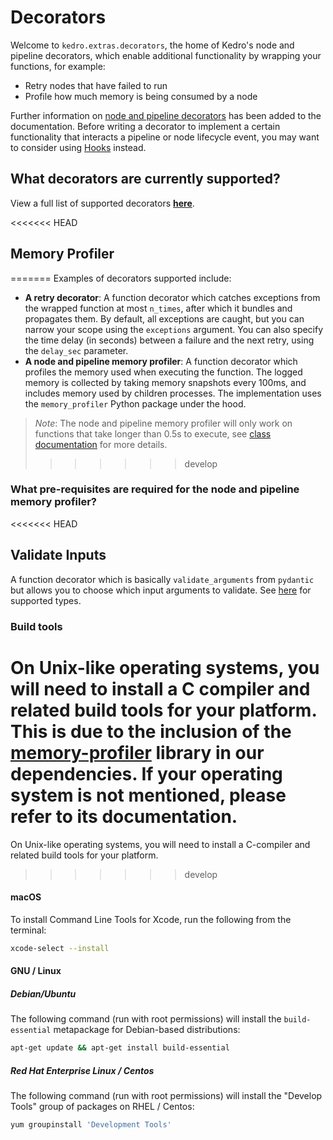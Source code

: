 # Decorators

Welcome to `kedro.extras.decorators`, the home of Kedro's node and pipeline decorators, which enable additional functionality by wrapping your functions, for example:
 - Retry nodes that have failed to run
 - Profile how much memory is being consumed by a node

Further information on [node and pipeline decorators](https://kedro.readthedocs.io/en/stable/03_tutorial/04_create_pipelines.html#using-decorators-for-nodes-and-pipelines) has been added to the documentation. Before writing a decorator to implement a certain functionality that interacts a pipeline or node lifecycle event, you may want to consider using [Hooks](https://kedro.readthedocs.io/en/latest/04_user_guide/15_hooks.html) instead.

## What decorators are currently supported?
View a full list of supported decorators [**here**](https://kedro.readthedocs.io/en/stable/kedro.extras.decorators.html).

<<<<<<< HEAD
## Memory Profiler
=======
Examples of decorators supported include:
 - **A retry decorator**: A function decorator which catches exceptions from the wrapped function at most `n_times`, after which it bundles and propagates them. By default, all exceptions are caught, but you can narrow your scope using the `exceptions` argument. You can also specify the time delay (in seconds) between a failure and the next retry, using the `delay_sec` parameter.
 - **A node and pipeline memory profiler**: A function decorator which profiles the memory used when executing the function. The logged memory is collected by taking memory snapshots every 100ms, and includes memory used by children processes. The implementation uses the `memory_profiler` Python package under the hood.

> _Note_: The node and pipeline memory profiler will only work on functions that take longer than 0.5s to execute, see [class documentation](memory_profiler.py) for more details.
>>>>>>> develop

### What pre-requisites are required for the node and pipeline memory profiler?

<<<<<<< HEAD
## Validate Inputs

A function decorator which is basically `validate_arguments` from `pydantic` but allows you to choose which input arguments to validate. See [here](https://pydantic-docs.helpmanual.io/usage/types/) for supported types.

### Build tools

 On Unix-like operating systems, you will need to install a C compiler and related build tools for your platform. This is due to the inclusion of the [memory-profiler](https://pypi.org/project/memory-profiler/) library in our dependencies. If your operating system is not mentioned, please refer to its documentation.
=======
On Unix-like operating systems, you will need to install a C-compiler and related build tools for your platform.
>>>>>>> develop

 #### macOS
 To install Command Line Tools for Xcode, run the following from the terminal:

 ```bash
 xcode-select --install
 ```

 #### GNU / Linux

 ##### Debian/Ubuntu

 The following command (run with root permissions) will install the `build-essential` metapackage for Debian-based distributions:

 ```bash
 apt-get update && apt-get install build-essential
 ```

 ##### Red Hat Enterprise Linux / Centos
 The following command (run with root permissions) will install the "Develop Tools" group of packages on RHEL / Centos:

 ```bash
 yum groupinstall 'Development Tools'
 ```
